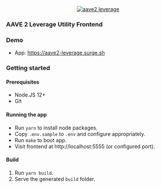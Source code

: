 <div align="center">
  <a href="https://aave2-leverage.surge.sh">
    <img src="https://aave2-leverage.surge.sh/shot.png" alt="aave2 leverage" />
  </a>
</div>

### AAVE 2 Leverage Utility Frontend

### Demo

- App: https://aave2-leverage.surge.sh

### Getting started

#### Prerequisites

- Node.JS 12+
- Git

#### Running the app

- Run `yarn` to install node packages.
- Copy `.env.sample` to `.env` and configure appropriately.
- Run `make` to boot app.
- Visit frontend at http://localhost:5555 (or configured port).

#### Build

1. Run `yarn build`.
2. Serve the generated `build` folder.
